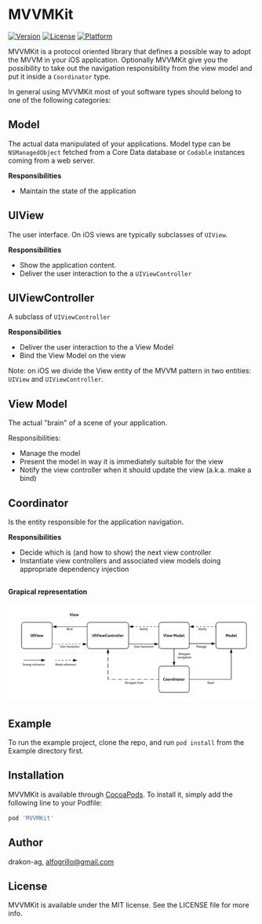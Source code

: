 # MVVMKit

[![Version](https://img.shields.io/cocoapods/v/MVVMKit.svg?style=flat)](https://cocoapods.org/pods/MVVMKit)
[![License](https://img.shields.io/cocoapods/l/MVVMKit.svg?style=flat)](https://cocoapods.org/pods/MVVMKit)
[![Platform](https://img.shields.io/cocoapods/p/MVVMKit.svg?style=flat)](https://cocoapods.org/pods/MVVMKit)


MVVMKit is a protocol oriented library that defines a possible way to adopt the MVVM in your iOS application.
Optionally MVVMKit give you the possibility to take out the navigation responsibility from the view model and put it inside a `Coordinator` type.

In general using MVVMKit most of yout software types should belong to one of the following categories:

## Model
The actual data manipulated of your applications. 
Model type can be `NSManagedObject` fetched from a Core Data database or `Codable` instances coming from a web server.

**Responsibilities**
- Maintain the state of the application

## UIView
The user interface. On iOS views are typically subclasses of `UIView`.

**Responsibilities**
- Show the application content.
- Deliver the user interaction to the a `UIViewController`

## UIViewController
A subclass of `UIViewController`

**Responsibilities**
- Deliver the user interaction to the a View Model
- Bind the View Model on the view

Note: on iOS we divide the View entity of the MVVM pattern in two entities: `UIView` and `UIViewController`.

## View Model
The actual "brain" of a scene of your application.

Responsibilities:
- Manage the model
- Present the model in way it is immediately suitable for the view
- Notify the view controller when it should update the view (a.k.a. make a bind)

## Coordinator
Is the entity responsible for the application navigation.

**Responsibilities**
- Decide which is (and how to show) the next view controller 
- Instantiate view controllers and associated view models doing appropriate dependency injection

##

**Grapical representation**

![MVVM](images/MVVM.png)

## Example

To run the example project, clone the repo, and run `pod install` from the Example directory first.


## Installation

MVVMKit is available through [CocoaPods](https://cocoapods.org). To install
it, simply add the following line to your Podfile:

```ruby
pod 'MVVMKit'
```

## Author

drakon-ag, alfogrillo@gmail.com

## License

MVVMKit is available under the MIT license. See the LICENSE file for more info.
